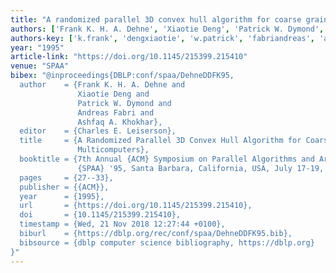 ```yaml
---
title: "A randomized parallel 3D convex hull algorithm for coarse grained multicomputers"
authors: ['Frank K. H. A. Dehne', 'Xiaotie Deng', 'Patrick W. Dymond', 'Andreas Fabri', 'Ashfaq A. Khokhar']
authors-key: ['k.frank', 'dengxiaotie', 'w.patrick', 'fabriandreas', 'a.ashfaq']
year: "1995"
article-link: "https://doi.org/10.1145/215399.215410"
venue: "SPAA"
bibex: "@inproceedings{DBLP:conf/spaa/DehneDDFK95,
  author    = {Frank K. H. A. Dehne and
               Xiaotie Deng and
               Patrick W. Dymond and
               Andreas Fabri and
               Ashfaq A. Khokhar},
  editor    = {Charles E. Leiserson},
  title     = {A Randomized Parallel 3D Convex Hull Algorithm for Coarse Grained
               Multicomputers},
  booktitle = {7th Annual {ACM} Symposium on Parallel Algorithms and Architectures,
               {SPAA} '95, Santa Barbara, California, USA, July 17-19, 1995},
  pages     = {27--33},
  publisher = {{ACM}},
  year      = {1995},
  url       = {https://doi.org/10.1145/215399.215410},
  doi       = {10.1145/215399.215410},
  timestamp = {Wed, 21 Nov 2018 12:27:44 +0100},
  biburl    = {https://dblp.org/rec/conf/spaa/DehneDDFK95.bib},
  bibsource = {dblp computer science bibliography, https://dblp.org}
}"
---
```

